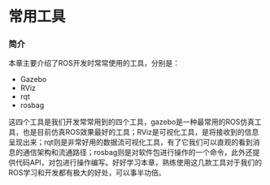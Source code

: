 # 常用工具
### 简介
本章主要介绍了ROS开发时常常使用的工具，分别是：

* Gazebo
* RViz
* rqt
* rosbag

这四个工具是我们开发常常用到的四个工具，gazebo是一种最常用的ROS仿真工具，也是目前仿真ROS效果最好的工具；RViz是可视化工具，是将接收到的信息呈现出来；rqt则是非常好用的数据流可视化工具，有了它我们可以直观的看到消息的通信架构和流通路径；rosbag则是对软件包进行操作的一个命令，此外还提供代码API，对包进行操作编写。好好学习本章，熟练使用这几款工具对于我们的ROS学习和开发都有极大的好处，可以事半功倍。